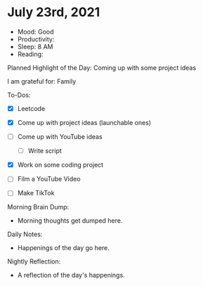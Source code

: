# July 23rd, 2021

- Mood: Good
- Productivity: 
- Sleep: 8 AM
- Reading: 

Planned Highlight of the Day: Coming up with some project ideas

I am grateful for: Family

To-Dos:
- [x] Leetcode
- [x] Come up with project ideas (launchable ones)
- [ ] Come up with YouTube ideas
	- [ ] Write script
- [x] Work on some coding project
- [ ] Film a YouTube Video
- [ ] Make TikTok


Morning Brain Dump:
- Morning thoughts get dumped here.

Daily Notes:
- Happenings of the day go here.


Nightly Reflection: 
- A reflection of the day's happenings.






